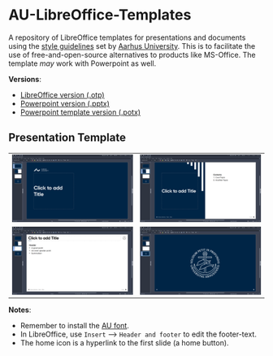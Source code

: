 # AU-LibreOffice-Templates
A repository of LibreOffice templates for presentations and documents using the [style guidelines](https://medarbejdere.au.dk/en/administration/communication/guidelines/design) set by [Aarhus University](https://international.au.dk/). This is to facilitate the use of free-and-open-source alternatives to products like MS-Office. The template *may* work with Powerpoint as well.

**Versions**:
- [LibreOffice version (.otp)](aarhus_university_slides_libreoffice_version.otp)
- [Powerpoint version (.pptx)](aarhus_university_slides_powerpoint_version.pptx)
- [Powerpoint template version (.potx)](aarhus_university_slides_powerpoint_template_version.potx)


## Presentation Template
<table>
  <tr>
    <td><img src="screenshots/title_slide.png" alt="Title Slide"></td>
    <td><img src="screenshots/overview_slide.png" alt="Title Slide"></td>
  </tr>
  <tr>
    <td><img src="screenshots/regular_slide.png" alt="Title Slide"></td>
    <td><img src="screenshots/last_slide.png" alt="Title Slide"></td>
  </tr>
</table>

**Notes**:
- Remember to install the [AU font](https://medarbejdere.au.dk/en/administration/communication/guidelines/guidelinesforfonts).
- In LibreOffice, use `Insert` --> `Header and footer` to edit the footer-text.
- The home icon is a hyperlink to the first slide (a home button).
